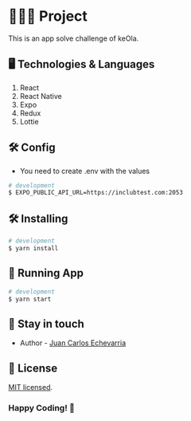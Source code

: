# 👨🏻‍💻 Project

This is an app solve challenge of keOla.

## 🖥 Technologies & Languages

1. React
2. React Native
3. Expo
4. Redux
5. Lottie

## 🛠 Config

- You need to create .env with the values

```bash
# development
$ EXPO_PUBLIC_API_URL=https://inclubtest.com:2053
```

## 🛠 Installing

```bash
# development
$ yarn install
```

## 🍏 Running App

```bash
# development
$ yarn start
```

## 🐨 Stay in touch

- Author - [Juan Carlos Echevarria](https://juancarlosechevarria.netlify.app/)

## 🪪 License

[MIT licensed](LICENSE).

### Happy Coding! 🚀

